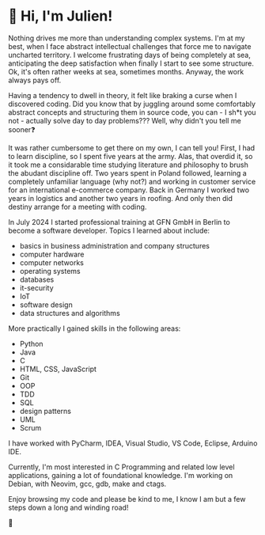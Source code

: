 # :wave: Hi, I'm Julien!

Nothing drives me more than understanding complex systems. 
I'm at my best, when I face abstract intellectual challenges that force me to
navigate uncharted territory. I welcome frustrating days of being completely at sea, anticipating the deep satisfaction when
finally I start to see some structure. Ok, it's often rather weeks at sea, sometimes months.
Anyway, the work always pays off. 

Having a tendency to dwell in theory, it felt like braking a curse when I discovered coding.
Did you know that by juggling around some comfortably abstract concepts and 
structuring them in source code, you can - I sh*t you not - actually solve 
day to day problems??? Well, why didn't you tell me sooner❓

It was rather cumbersome to get there on my own, I can tell you! First, I 
had to learn discipline, so I spent five years at the army. Alas, that overdid it, 
so it took me a considarable time studying literature and philosophy to brush the abudant 
discipline off. Two years spent in Poland followed, learning a completely unfamiliar 
language (why not?) and working in customer service for an international e-commerce company.
Back in Germany I worked two years in logistics and another two years in roofing. 
And only then did destiny arrange for a meeting with coding.

In July 2024 I started professional training at GFN GmbH in Berlin to become a software developer.
Topics I learned about include:
+ basics in business administration and company structures
+ computer hardware
+ computer networks
+ operating systems 
+ databases 
+ it-security
+ IoT 
+ software design 
+ data structures and algorithms

 More practically I gained skills in the following areas:
+ Python
+ Java 
+ C
+ HTML, CSS, JavaScript
+ Git
+ OOP
+ TDD
+ SQL
+ design patterns
+ UML
+ Scrum

I have worked with PyCharm, IDEA, Visual Studio, VS Code, Eclipse, Arduino IDE. 

Currently, I'm most interested in C Programming and related low level applications, 
gaining a lot of foundational knowledge. I'm working on Debian, with Neovim, gcc, gdb, make and ctags.

Enjoy browsing my code and please be kind to me, I know I am but a few steps down a long and winding road!

🌱




